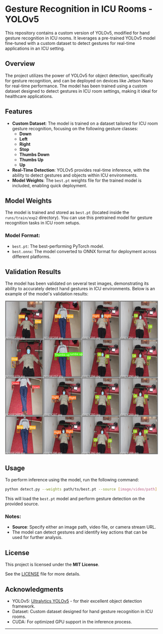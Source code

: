 # Gesture Recognition in ICU Rooms - YOLOv5

This repository contains a custom version of YOLOv5, modified for hand gesture recognition in ICU rooms. It leverages a pre-trained YOLOv5 model fine-tuned with a custom dataset to detect gestures for real-time applications in an ICU setting.

## Overview

The project utilizes the power of YOLOv5 for object detection, specifically for gesture recognition, and can be deployed on devices like Jetson Nano for real-time performance. The model has been trained using a custom dataset designed to detect gestures in ICU room settings, making it ideal for healthcare applications.

## Features

- **Custom Dataset**: The model is trained on a dataset tailored for ICU room gesture recognition, focusing on the following gesture classes:
  - **Down**
  - **Left**
  - **Right**
  - **Stop**
  - **Thumbs Down**
  - **Thumbs Up**
  - **Up**
- **Real-Time Detection**: YOLOv5 provides real-time inference, with the ability to detect gestures and objects within ICU environments.
- **Model Weights**: The `best.pt` weights file for the trained model is included, enabling quick deployment.

## Model Weights

The model is trained and stored as `best.pt` (located inside the `runs/train/exp2` directory). You can use this pretrained model for gesture recognition tasks in ICU room setups.

### Model Format:
- `best.pt`: The best-performing PyTorch model.
- `best.onnx`: The model converted to ONNX format for deployment across different platforms.

## Validation Results

The model has been validated on several test images, demonstrating its ability to accurately detect hand gestures in ICU environments. Below is an example of the model's validation results:

![Validation Results](predictions.jpg)

## Usage

To perform inference using the model, run the following command:

```bash
python detect.py --weights path/to/best.pt --source [image/video/path]
```

This will load the `best.pt` model and perform gesture detection on the provided source.

### Notes:
- **Source**: Specify either an image path, video file, or camera stream URL.
- The model can detect gestures and identify key actions that can be used for further analysis.

## License

This project is licensed under the **MIT License**.

See the [LICENSE](./LICENSE) file for more details.

## Acknowledgments

- YOLOv5: [Ultralytics YOLOv5](https://github.com/ultralytics/yolov5) - for their excellent object detection framework.
- Dataset: Custom dataset designed for hand gesture recognition in ICU rooms.
- CUDA: For optimized GPU support in the inference process.

---

